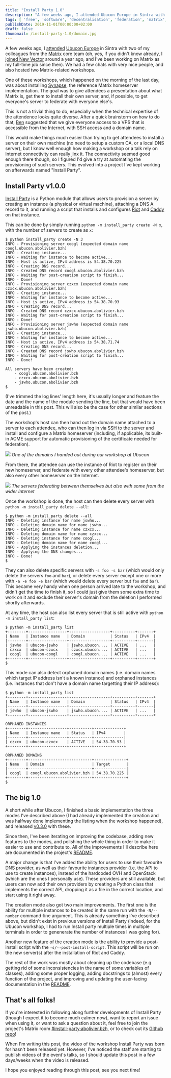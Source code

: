 ```yaml
---
title: "Install Party 1.0"
description: "A few weeks ago, I attended Ubucon Europe in Sintra with two of my colleagues from the Matrix core team. One of the workshops we hosted there was about getting the attendees to install their own Matrix homeserver. While trying to figure out how to set it up so that everyone ends up with a working and federating homeserver, we had the idea of an automated tool to create servers dedicated to these kinds of events. This is how my last personal project, Install Party, was born, and it's now getting its 1.0 release!"
tags: [ 'free', 'software', 'decentralisation', 'federation', 'matrix', 'workshops', 'install', 'party' ]
publishDate: 2019-11-01T00:00:00+02:00
draft: false
thumbnail: /install-party-1.0/domain.jpg
---
```


A few weeks ago, I
[attended](https://twitter.com/BrenAbolivier/status/1182224154784874496) [Ubucon
Europe](https://sintra2019.ubucon.org/) in Sintra with two of my colleagues from
the [Matrix](https://matrix.org) core team (oh, yes, if you didn't know already,
I [joined New
Vector](https://twitter.com/BrenAbolivier/status/1057656744497811457) around a
year ago, and I've been working on Matrix as my full-time job since then). We
had a few chats with very nice people, and also hosted two Matrix-related
workshops.

One of these workshops, which happened on the morning of the last day, was about
installing [Synapse](https://github.com/matrix-org/synapse), the reference
Matrix homeserver implementation. The goal was to give attendees a presentation
about what Matrix is, get them to install their own server, and, if possible, to
get everyone's server to federate with everyone else's.

This is not a trivial thing to do, especially when the technical expertise of
the attendence looks quite diverse. After a quick brainstorm on how to do that,
[Ben](https://twitter.com/benparsons) suggested that we give everyone access to
a VPS that is accessible from the Internet, with SSH access and a domain name.

This would make things much easier than trying to get attendees to install a
server on their own machine (no need to setup a custom CA, or a local DNS
server), but I know well enough how making a workshop or a talk rely on Internet
connectivity can really jinx it. The connectivity seemed good enough there
though, so I figured I'd give a try at automating the provisioning of such
servers. This evolved into a project I've kept working on afterwards named
"Install Party".

## Install Party v1.0.0

[Install Party](https://github.com/babolivier/install-party) is a Python module
that allows users to provision a server by creating an instance (a physical or
virtual machine), attaching a DNS A record to it, and running a script that
installs and configures [Riot](https://about.riot.im) and
[Caddy](https://caddyserver.com/) on that instance.

This can be done by simply running `python -m install_party create -N x`, with
the number of servers to create as `x`:

```
$ python install_party create -N 3
INFO - Provisioning server coogl (expected domain name coogl.ubucon.abolivier.bzh)
INFO - Creating instance...
INFO - Waiting for instance to become active...
INFO - Host is active, IPv4 address is 54.38.70.225
INFO - Creating DNS record...
INFO - Created DNS record coogl.ubucon.abolivier.bzh
INFO - Waiting for post-creation script to finish...
INFO - Done!
INFO - Provisioning server czxcx (expected domain name czxcx.ubucon.abolivier.bzh)
INFO - Creating instance...
INFO - Waiting for instance to become active...
INFO - Host is active, IPv4 address is 54.38.70.93
INFO - Creating DNS record...
INFO - Created DNS record czxcx.ubucon.abolivier.bzh
INFO - Waiting for post-creation script to finish...
INFO - Done!
INFO - Provisioning server jswho (expected domain name jswho.ubucon.abolivier.bzh)
INFO - Creating instance...
INFO - Waiting for instance to become active...
INFO - Host is active, IPv4 address is 54.38.71.74
INFO - Creating DNS record...
INFO - Created DNS record jswho.ubucon.abolivier.bzh
INFO - Waiting for post-creation script to finish...
INFO - Done!

All servers have been created:
	- coogl.ubucon.abolivier.bzh
	- czxcx.ubucon.abolivier.bzh
	- jswho.ubucon.abolivier.bzh
$
```

(I've trimmed the log lines' length here, it's usually longer and feature the
date and the name of the module sending the line, but that would have been
unreadable in this post. This will also be the case for other similar sections
of the post.)

The workshop's host can then hand out the domain name attached to a server to
each attendee, who can then log in via SSH to the server and install and
configure a Matrix homeserver (including, if applicable, its built-in ACME
support for automatic provisioning of the certificate needed for federation).

![](/images/install-party-1.0/domain.jpg)
*One of the domains I handed out during our workshop at Ubucon*

From there, the attendee can use the instance of Riot to register on their new
homeserver, and federate with every other attendee's homeserver, but also every
other homeserver on the Internet.

![](/images/install-party-1.0/federating.png)
*The servers federating between themselves but also with some from the wider
Internet*

Once the workshop is done, the host can then delete every server with `python -m
install_party delete --all`:

```
$ python -m install_party delete --all
INFO - Deleting instance for name jswho...
INFO - Deleting domain name for name jswho...
INFO - Deleting instance for name czxcx...
INFO - Deleting domain name for name czxcx...
INFO - Deleting instance for name coogl...
INFO - Deleting domain name for name coogl...
INFO - Applying the instances deletion...
INFO - Applying the DNS changes...
INFO - Done!
$
```

They can also delete specific servers with `-s foo -s bar` (which would only
delete the servers `foo` and `bar`), or delete every server except one or more
with `-a -e foo -e bar` (which would delete every server but `foo` and `bar`).
This became very handy when one person arrived late to the workshop, and didn't
get the time to finish it, so I could just give them some extra time to work on
it and exclude their server's domain from the deletion I performed shortly
afterwards.

At any time, the host can also list every server that is still active with
`python -m install_party list`:

```
$ python -m install_party list
+--------+-----------------+------------------+----------+-------+
| Name   | Instance name   | Domain           | Status   | IPv4  |
|--------+-----------------+------------------+----------+-------|
| jswho  | ubucon-jswho    | jswho.ubucon.... | ACTIVE   | ...   |
| czxcx  | ubucon-czxcx    | czxcx.ubucon.... | ACTIVE   | ...   |
| coogl  | ubucon-coogl    | coogl.ubucon.... | ACTIVE   | ...   |
+--------+-----------------+------------------+----------+-------+
$
```

This mode can also detect orphaned domain names (i.e. domain names which target
IP address isn't a known instance) and orphaned instances (i.e. instances that
don't have a domain name targetting their IP address):

```
$ python -m install_party list
+--------+-----------------+------------------+----------+-------+
| Name   | Instance name   | Domain           | Status   | IPv4  |
|--------+-----------------+------------------+----------+-------|
| jswho  | ubucon-jswho    | jswho.ubucon.... | ACTIVE   | ...   |
+--------+-----------------+------------------+----------+-------+

ORPHANED INSTANCES
+--------+-----------------+----------+-------------+
| Name   | Instance name   | Status   | IPv4        |
|--------+-----------------+----------+-------------|
| czxcx  | ubucon-czxcx    | ACTIVE   | 54.38.70.93 |
+--------+-----------------+----------+-------------+

ORPHANED DOMAINS
+--------+----------------------------+--------------+
| Name   | Domain                     | Target       |
|--------+----------------------------+--------------|
| coogl  | coogl.ubucon.abolivier.bzh | 54.38.70.225 |
+--------+----------------------------+--------------+
$
```

## The big 1.0

A short while after Ubucon, I finished a basic implementation the three modes
I've described above (I had already implemented the creation and was halfway
done implementing the listing when the workshop happened), and released
[v0.3.0](https://github.com/babolivier/install-party/releases/tag/v0.3.0) with
these.

Since then, I've been iterating on improving the codebase, adding new features
to the modes, and polishing the whole thing in order to make it easier to use
and contribute to. All of the improvements I'll describe here are documented in
the project's
[README](https://github.com/babolivier/install-party/blob/v1.0.0/README.md).

A major change is that I've added the ability for users to use their favourite
DNS provider, as well as their favourite instances provider (i.e. the API to use
to create instances), instead of the hardcoded OVH and OpenStack (which are the
ones I personally use). These providers are still available, but users can now
add their own providers by creating a Python class that implements the correct
API, dropping it as a file in the correct location, and start using it right
away.

The creation mode also got two main improvements. The first one is the ability
for multiple instances to be created in the same run with the `-N/--number`
command-line argument. This is already something I've described above, but
didn't exist in previous versions of Install Party (indeed, for the Ubucon
workshop, I had to run Install party multiple times in multiple terminals in
order to genenerate the number of instances I was going for).

Another new feature of the creation mode is the ability to provide a
post-install script with the `-s/--post-install-script`. This script will be
run on the new server(s) after the installation of Riot and Caddy.

The rest of the work was mostly about cleaning up the codebase (e.g. getting rid
of some inconsistencies in the name of some variables of classes), adding some
proper logging, adding docstrings to (almost) every function of the project, and
improving and updating the user-facing documentation in the
[README](https://github.com/babolivier/install-party/blob/v1.0.0/README.md).

## That's all folks!

If you're interested in following along further developments of Install Party
(though I expect it to become much calmer now), want to report an issue when
using it, or want to ask a question about it, feel free to join the project's
Matrix room
[#install-party:abolivier.bzh](https://matrix.to/#/#install-party:abolivier.bzh),
or to check out its [Github repo](https://github.com/babolivier/install-party)!

When I'm writing this post, the video of the workshop Install Party was born for
hasn't been released yet. However, I've noticed the staff are starting to
publish videos of the event's talks, so I should update this post in a few
days/weeks when the video is released.

I hope you enjoyed reading through this post, see you next time!
